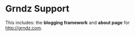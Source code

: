 # Grndz Support

This includes: the **blogging framework** and **about page** for <http://grndz.com>.

